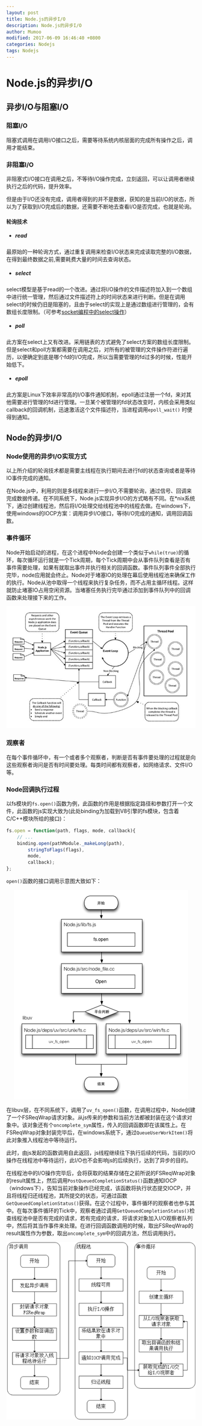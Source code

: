 ```yaml
---
layout: post
title: Node.js的异步I/O
description: Node.js的异步I/O
author: Mumoo
modified: 2017-06-09 16:46:40 +0800
categories: Nodejs
tags: Nodejs
---
```


# Node.js的异步I/O

## 异步I/O与阻塞I/O

### 阻塞I/O

阻塞式调用在调用I/O接口之后，需要等待系统内核层面的完成所有操作之后，调用才能结束。

### 非阻塞I/O

非阻塞式I/O接口在调用之后，不等待I/O操作完成，立刻返回，可以让调用者继续执行之后的代码，提升效率。

但是由于I/O还没有完成，调用者得到的并不是数据，获知的是当前I/O的状态，所以为了获取到I/O完成后的数据，还需要不断地去查看I/O是否完成，也就是轮询。

#### 轮询技术

* ##### read
最原始的一种轮询方式，通过重复调用来检查I/O状态来完成读取完整的I/O数据，在得到最终数据之前,需要耗费大量的时间去查询状态。

* ##### select
select模型是基于read的一个改进。通过将I/O操作的文件描述符加入到一个数组中进行统一管理，然后通过文件描述符上的时间状态来进行判断。但是在调用select的时候仍旧是阻塞的，且由于select的实现上是通过数组进行管理的，会有数组长度限制。（可参考[socket编程中的select操作](/socket/select/)）

* ##### poll
此方案在select上又有改进。采用链表的方式避免了select方案的数组长度限制。但是select和poll方案都需要在调用之后，对所有的被管理的文件操作符进行遍历，以便确定到底是哪个fd的I/O完成，所以当需要管理的fd过多的时候，性能开始低下。

* ##### epoll
此方案是Linux下效率非常高的I/O事件通知机制，epoll通过注册一个fd，来对其他需要进行管理的fd进行管理。一旦某个被管理的fd状态改变时，内核会采用类似callback的回调机制，迅速激活这个文件描述符，当进程调用`epoll_wait()` 时便得到通知。

## Node的异步I/O

### Node使用的异步I/O实现方式

以上所介绍的轮询技术都是需要主线程在执行期间去进行fd的状态查询或者是等待IO事件完成的通知。

在Node.js中，利用的则是多线程来进行一步I/O,不需要轮询，通过信号、回调来完成数据传递。在不同系统下，Node.js实现异步I/O的方式略有不同。在*nix系统下，通过创建线程池，然后将I/O处理交给线程池中的线程去做。在windows下，使用windows的IOCP方案：调用异步I/O接口，等待I/O完成的通知，调用回调函数。

### 事件循环

Node开始启动的进程，在这个进程中Node会创建一个类似于`while(true)`的循环，每次循环运行就是一个Tick周期，每个Tick周期中会从事件队列查看是否有事件需要处理，如果有就取出事件并执行相关的回调函数。事件队列事件全部执行完毕，node应用就会终止。Node对于堵塞IO的处理在幕后使用线程池来确保工作的执行。Node从池中取得一个线程来执行复杂任务，而不占用主循环线程。这样就防止堵塞IO占用空闲资源。当堵塞任务执行完毕通过添加到事件队列中的回调函数来处理接下来的工作。

<div align="center">

![Node.js事件循环图](/images/Nodejs/event-loop.png)

</div>

### 观察者

在每个事件循环中，有一个或者多个观察者，判断是否有事件要处理的过程就是向这些观察者询问是否有时间要处理。每类时间都有观察者，如网络请求、文件I/O等。

### Node回调执行过程

以fs模块的`fs.open()`函数为例，此函数的作用是根据指定路径和参数打开一个文件，此函数的js实现大致为(此处binding为加载到V8引擎的fs模块，包含着C/C++模块所给的接口)：
```js
fs.open = function(path, flags, mode, callback){
    // ...
    binding.open(pathModule._makeLong(path),
        stringToFlags(flags),
        mode,
        callback);
};
```
`open()`函数的接口调用示意图大致如下：
<div align="center">

![fs调用过程说明](/images/Nodejs/fsread.png)

</div>

在libuv层，在不同系统下，调用了`uv_fs_open()`函数，在调用过程中，Node创建了一个FSReqWrap请求对象。从js传来的参数和当前方法都被封装在这个请求对象中。该对象还有个`oncomplete_sym`属性，传入的回调函数即在该属性上。在FSReqWrap对象封装完毕后，在windows系统下，通过`QueueUserWorkItem()`将此对象推入线程池中等待运行。 

此时，由js发起的函数调用自此返回，js线程继续往下执行后续的代码，当前的I/O操作在线程池中等待运行，此I/O也不会影响js的后续执行，达到了异步的目的。

在线程池中的I/O操作完毕后，会将获取的结果存储在之前所说的FSReqWrap对象的result属性上，然后调用`PostQueuedCompletionStatus()`函数通知IOCP（windows下），告知当前对象操作已经完成，该函数将执行状态提交IOCP，并且将线程归还线程池，其所提交的状态，可通过函数`GetQueuedCompletionStatus()`获得。在这个过程中，事件循环的观察者也参与其中。在每次事件循环的Tick中，观察者通过调用`GetQueuedCompletionStatus()`检查线程池中是否有完成的请求，若有完成的请求，将请求对象加入I/O观察者队列中，然后将其当作事件来处理。在进行回调函数调用的时候，取出FSReqWrap的result属性作为参数，取出`oncomplete_sym`中的回调方法，然后调用执行。

<div align="center">

![异步I/O流程](/images/Nodejs/async-IO.png)

<div>